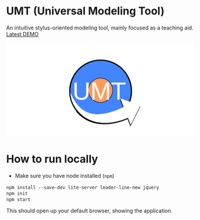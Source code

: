# UMT (Universal Modeling Tool)

An intuitive stylus-oriented modeling tool, mainly focused as a teaching aid.
[Latest DEMO](https://deis-tools.github.io/umt/)

![UMT Logo](res/UMT_LOGO_README.png)

# How to run locally

 - Make sure you have node installed (`npm`) 

```
npm install --save-dev lite-server leader-line-new jquery
npm init
npm start
```

This should open up your default browser, showing the application.
